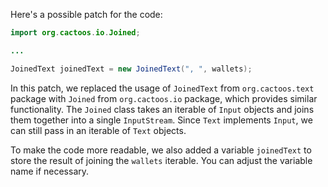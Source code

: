 Here's a possible patch for the code:
```java
import org.cactoos.io.Joined;

...

JoinedText joinedText = new JoinedText(", ", wallets);
```
In this patch, we replaced the usage of `JoinedText` from `org.cactoos.text` package with `Joined` from `org.cactoos.io` package, which provides similar functionality. The `Joined` class takes an iterable of `Input` objects and joins them together into a single `InputStream`. Since `Text` implements `Input`, we can still pass in an iterable of `Text` objects.

To make the code more readable, we also added a variable `joinedText` to store the result of joining the `wallets` iterable. You can adjust the variable name if necessary.